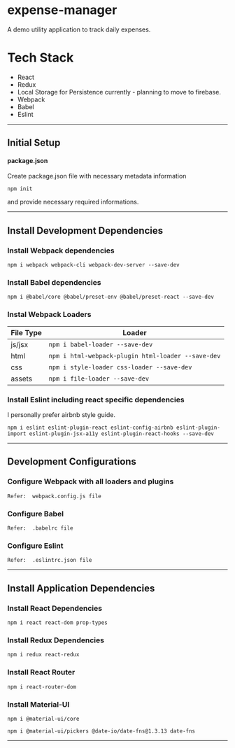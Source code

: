 # expense-manager

A demo utility application to track daily expenses. 

# Tech Stack

- React
- Redux
- Local Storage for Persistence currently - planning to move to firebase.
- Webpack
- Babel
- Eslint

---

## Initial Setup

#### package.json

Create package.json file with necessary metadata information  

`npm init`

and provide necessary required informations.

---

## Install Development Dependencies

### Install Webpack dependencies

`npm i webpack webpack-cli webpack-dev-server --save-dev`

### Install Babel dependencies

`npm i @babel/core @babel/preset-env @babel/preset-react --save-dev`

### Instal Webpack Loaders

File Type | Loader
----------|-------
js/jsx | `npm i babel-loader --save-dev`
html | `npm i html-webpack-plugin html-loader --save-dev`
css | `npm i style-loader css-loader --save-dev `
assets | `npm i file-loader --save-dev`

### Install Eslint including react specific dependencies

I personally prefer airbnb style guide.

`npm i eslint eslint-plugin-react eslint-config-airbnb eslint-plugin-import eslint-plugin-jsx-a11y eslint-plugin-react-hooks --save-dev`

---

## Development Configurations

### Configure Webpack with all loaders and plugins

`Refer:  webpack.config.js file` 

### Configure Babel

`Refer:  .babelrc file`

### Configure Eslint

`Refer:  .eslintrc.json file`

---

## Install Application Dependencies

### Install React Dependencies

`npm i react react-dom prop-types`

### Install Redux Dependencies

`npm i redux react-redux`

### Install React Router

`npm i react-router-dom`

### Install Material-UI

`npm i @material-ui/core` 

`npm i @material-ui/pickers @date-io/date-fns@1.3.13 date-fns`

---

